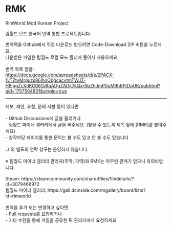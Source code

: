 # RMK
RimWorld Mod Korean Project

림월드 모드 한국어 번역 통합 프로젝트입니다.

번역팩을 Github에서 직접 다운로드 받으려면 Code-Download ZIP 버튼을 누르세요.<br>
다운받은 파일은 림월드 로컬 모드 폴더에 풀어서 사용하세요.<br>
<br>
번역 목록 열람:<br>
https://docs.google.com/spreadsheets/d/e/2PACX-1vTZtvMrguzs86lhnObgcacvtmTWJZ-H8ipgZcXdKC06GdfqADgZADk7kQxrftbZhJmP0uM9hRFtDoUK/pubhtml?gid=1757504801&single=true
<hr>
제보, 제안, 요청, 문의 사항 등이 있다면<br>
<br>
  - Github Discussions에 글을 올리거나<br>
  - 림월드 마이너 갤러리에서 글을 써주세요. (찾을 수 있도록 제목 앞에 [RMK]를 붙여주세요)<br>
  - 창작마당 페이지를 통한 문의는 볼 수도 있고 안 볼 수도 있습니다<br>
<Br>
그 외 별도의 연락 창구는 운영하지 않습니다.<br>
<br>
※ 림월드 마이너 갤러리 관리자(주딱, 파딱)와 RMK는 아무런 관계가 없으니 유의바랍니다.<br>
<br>
Steam: https://steamcommunity.com/sharedfiles/filedetails/?id=3079466972<br>
림월드 마이너 갤러리: https://gall.dcinside.com/mgallery/board/lists?id=rimworld<br>
<br>
번역을 추가 또는 변경하고 싶다면<br>
- Pull requests를 요청하거나<br>
- 기타 수단을 통해 파일을 공유한 뒤 관리자에게 요청하세요<br>
<br>
<br>
<br>
<br>
